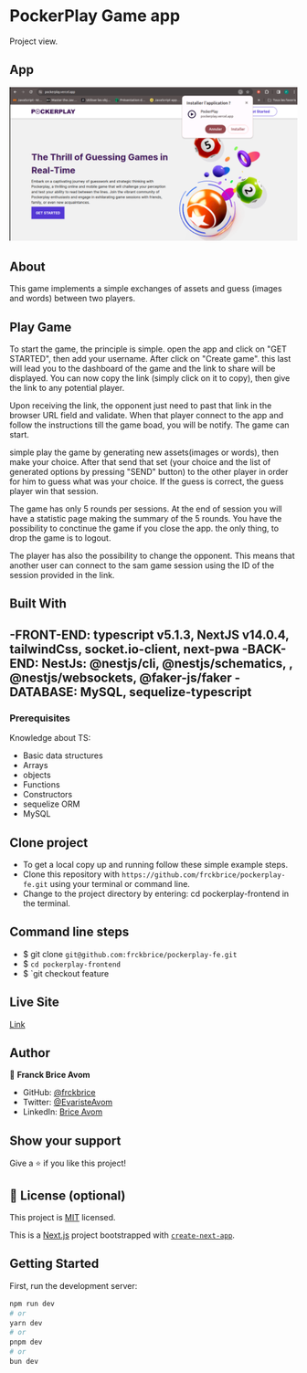 
# PockerPlay Game app

Project view.
## App
![home](/public/pockerplay/pockerpwa.png) 


## About

This game implements a simple exchanges of assets and guess (images and words) between two players.

## Play Game

To start the game, the principle is simple. open the app and click on "GET STARTED", then add your username. After click on "Create game". this last will lead 
you to the dashboard of the game and the link to share will be displayed. You can now copy the link (simply click on it to copy), then give the link to any potential player. 

Upon receiving the link, the opponent just need to past that link in the browser URL field and validate.
When that player connect to the app and follow the instructions till the game boad, you will be notify. The game can start.

simple play the game by generating new assets(images or words), then make your choice. After that send that set (your choice and the list of generated options by pressing "SEND" button) to the other player in order for him to guess what was your choice. If the guess is correct, the guess player win that session.

The game has only 5 rounds per sessions. At the end of session you will have a statistic page making the summary of the 5 rounds.
You have the possibility to conctinue the game if you close the app. the only thing, to drop the game is to logout.

The player has also the possibility to change the opponent. This means that another user can connect to the sam game session using the ID of the session provided in the link.

## Built With

-FRONT-END:  typescript v5.1.3, NextJS v14.0.4, tailwindCss, socket.io-client, next-pwa
-BACK-END:  NestJs: @nestjs/cli, @nestjs/schematics, , @nestjs/websockets, @faker-js/faker
-DATABASE: MySQL, sequelize-typescript
-

### Prerequisites

Knowledge about TS:

- Basic data structures
- Arrays
- objects
- Functions
- Constructors
- sequelize ORM
- MySQL

## Clone project

- To get a local copy up and running follow these simple example steps.
- Clone this repository with `https://github.com/frckbrice/pockerplay-fe.git` using your terminal or command line.
- Change to the project directory by entering: cd pockerplay-frontend in the terminal.

## Command line steps

- $ git clone `git@github.com:frckbrice/pockerplay-fe.git `
- $ `cd pockerplay-frontend `
- $ `git checkout feature


## Live Site

[Link](https://pockerplay.vercel.app/)

## Author

👤 **Franck Brice Avom**

- GitHub: [@frckbrice](https://github.com/frckbrice)
- Twitter: [@EvaristeAvom](https://twitter.com/EvaristeAvom)
- LinkedIn: [Brice Avom](https://www.linkedin.com/in/avombrice/)

## Show your support

Give a ⭐️ if you like this project!

## 📝 License (optional)

This project is [MIT](./LICENSE) licensed.


This is a [Next.js](https://nextjs.org/) project bootstrapped with [`create-next-app`](https://github.com/vercel/next.js/tree/canary/packages/create-next-app).

## Getting Started

First, run the development server:

```bash
npm run dev
# or
yarn dev
# or
pnpm dev
# or
bun dev
```

